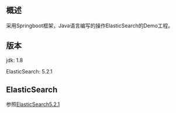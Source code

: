 概述
---
采用Springboot框架，Java语言编写的操作ElasticSearch的Demo工程。

版本
---
jdk: 1.8

ElasticSearch: 5.2.1

ElasticSearch
---
参照[ElasticSearch5.2.1](http://zgj0315.github.io/es/2017/02/17/elasticsearch521.html)